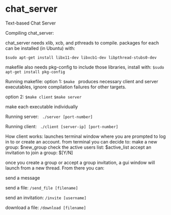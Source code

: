 # chat_server
Text-based Chat Server

Compiling chat_server:

chat_server needs xlib, xcb, and pthreads to compile. 
packages for each can be installed (in Ubuntu) with: 

`$sudo apt-get install libx11-dev libxcb1-dev libpthread-stubs0-dev`

makefile also needs pkg-config to include those libraries, install with:
`$sudo apt-get install pkg-config`

Running makefile: 
option 1: `$make `
produces necessary client and server executables, ignore compilation failures 
for other targets. 

option 2:
`$make client`
`$make server`

make each executable individually

Running server:
` ./server [port-number]`

Running client:
` ./client [server-ip] [port-number]`

How client works:
launches terminal window where you are prompted to 
log in to or create an account. from terminal you can decide to:
make a new group: 			$new_group 
check the active users list: 		$active_list
accept an invitation to join a group: 	$[Y/N]

once you create a group or accept a group invitation, a gui window will launch
from a new thread. From there you can:

send a message

send a file:       ` /send_file [filename] `

send an invitation:	`/invite [username] `

download a file:	  `/download [filename] `

